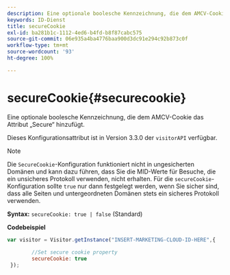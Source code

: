 ```yaml
---
description: Eine optionale boolesche Kennzeichnung, die dem AMCV-Cookie das Attribut „Secure“ hinzufügt.
keywords: ID-Dienst
title: secureCookie
exl-id: ba281b1c-1112-4ed6-b4fd-b8f87cabc575
source-git-commit: 06e935a4ba4776baa900d3dc91e294c92b873c0f
workflow-type: tm+mt
source-wordcount: '93'
ht-degree: 100%

---
```


# secureCookie{#securecookie}

Eine optionale boolesche Kennzeichnung, die dem AMCV-Cookie das Attribut „Secure“ hinzufügt.

Dieses Konfigurationsattribut ist in Version 3.3.0 der `visitorAPI` verfügbar.

>[!NOTE]
>
>Die `SecureCookie`-Konfiguration funktioniert nicht in ungesicherten Domänen und kann dazu führen, dass Sie die MID-Werte für Besuche, die ein unsicheres Protokoll verwenden, nicht erhalten. Für die `secureCookie`-Konfiguration sollte `true` nur dann festgelegt werden, wenn Sie sicher sind, dass alle Seiten und untergeordneten Domänen stets ein sicheres Protokoll verwenden.

**Syntax:** `secureCookie: true | false` (Standard)

**Codebeispiel**

```js
var visitor = Visitor.getInstance("INSERT-MARKETING-CLOUD-ID-HERE",{ 
 
        //Set secure cookie property 
        secureCookie: true 
 });
```

